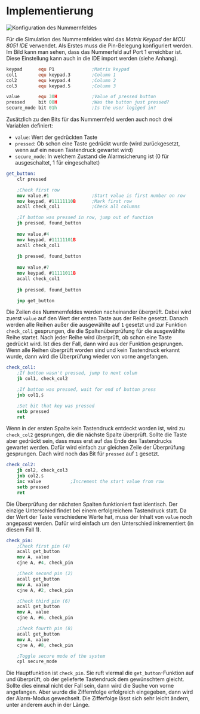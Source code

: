 
# Implementierung #

![Konfiguration des Nummernfeldes](images/keypad-screenshot)

Für die Simulation des Nummernfeldes wird das *Matrix Keypad* der *MCU 8051 IDE* verwendet. Als Erstes muss die Pin-Belegung konfiguriert werden. Im Bild kann man sehen, dass das Nummerfeld auf Port 1 erreichbar ist. Diese Einstellung kann auch in die IDE import werden (siehe Anhang).
<!--
````
# MCU 8051 IDE: Virtual HW component configuration file
# Project: AlarmKeypadLogin
# Component: Matrix Keypad

MatrixKeyPad {{4 1 0 1 5 1 1 1 6 1 2 1 7 - 3 -} {4 4 0 7 5 3 1 6 6 2 2 5 7 - 3 -} {} {} {0 0 1 0 2 0 3 0 4 0 5 0 6 0 7 0 8 0 9 0 10 0 11 0 12 0 13 0 14 0 15 0} 1 1}
````
-->

````nasm
keypad      equ P1              ;Matrix keypad
col1        equ keypad.3        ;Column 1
col2        equ keypad.4        ;Column 2
col3        equ keypad.5        ;Column 3

value       equ 30H             ;Value of pressed button
pressed     bit 00H             ;Was the button just pressed?
secure_mode bit 01h             ;Is the user logiged in?
````

Zusätzlich zu den Bits für das Nummernfeld werden auch noch drei Variablen definiert:

- `value`: Wert der gedrückten Taste
- `pressed`: Ob schon eine Taste gedrückt wurde (wird zurückgesetzt, wenn auf ein neuen Tastendruck gewartet wird)
- `secure_mode`: In welchem Zustand die Alarmsicherung ist (0 für ausgeschaltet, 1 für eingeschaltet)


````nasm
get_button:
    clr pressed

    ;Check first row
    mov value,#1                ;Start value is first number on row
    mov keypad, #11111110B      ;Mark first row
    acall check_col1            ;Check all columns 

    ;If button was pressed in row, jump out of function
    jb pressed, found_button    
 
    mov value,#4
    mov keypad, #11111101B
    acall check_col1
 
    jb pressed, found_button
 
    mov value,#7
    mov keypad, #11111011B
    acall check_col1
 
    jb pressed, found_button

    jmp get_button
````

Die Zeilen des Nummernfeldes werden nacheinander überprüft. Dabei wird zuerst `value` auf den Wert der ersten Taste aus der Reihe gesetzt. Danach werden alle Reihen außer die ausgewählte auf `1` gesetzt und zur Funktion `check_col1` gesprungen, die die Spaltenüberprüfung für die ausgewählte Reihe startet. Nach jeder Reihe wird überprüft, ob schon eine Taste gedrückt wird. Ist dies der Fall, dann wird aus der Funktion gesprungen. Wenn alle Reihen überprüft worden sind und kein Tastendruck erkannt wurde, dann wird die Überprüfung wieder von vorne angefangen.

````nasm
check_col1:
    ;If button wasn't pressed, jump to next colum
    jb col1, check_col2

    ;If button was pressed, wait for end of button press
    jnb col1,$

    ;Set bit that key was pressed
    setb pressed
    ret
````

Wenn in der ersten Spalte kein Tastendruck entdeckt worden ist, wird zu `check_col2` gesprungen, die die nächste Spalte überprüft. Sollte die Taste aber gedrückt sein, dass muss erst auf das Ende des Tastendrucks gewartet werden. Dafür wird einfach zur gleichen Zeile der Überprüfung gesprungen. Dach wird noch das Bit für `pressed` auf `1` gesetzt.

````nasm
check_col2:
    jb col2, check_col3
    jnb col2,$
    inc value           ;Increment the start value from row
    setb pressed
    ret
````

Die Überprüfung der nächsten Spalten funktioniert fast identisch. Der einzige Unterschied findet bei einem erfolgreichem Tastendruck statt. Da der Wert der Taste verschiedene Werte hat, muss der Inhalt von `value` noch angepasst werden. Dafür wird einfach um den Unterschied inkrementiert (in diesem Fall 1).

````nasm
check_pin:
    ;Check first pin (4)
    acall get_button
    mov A, value
    cjne A, #4, check_pin

    ;Check second pin (2)
    acall get_button
    mov A, value
    cjne A, #2, check_pin

    ;Check third pin (6)
    acall get_button
    mov A, value
    cjne A, #6, check_pin

    ;Check fourth pin (8)
    acall get_button
    mov A, value
    cjne A, #8, check_pin

    ;Toggle secure mode of the system
    cpl secure_mode
````

Die Hauptfunktion ist `check_pin`. Sie ruft viermal die `get_button`-Funktion auf und überprüft, ob der gelieferte Tastendruck dem gewünschtem gleicht. Sollte dies einmal nicht der Fall sein, dann wird die Suche von vorne angefangen. Aber wurde die Ziffernfolge erfolgreich eingegeben, dann wird der Alarm-Modus gewechselt.
Die Zifferfolge lässt sich sehr leicht ändern, unter anderem auch in der Länge.
